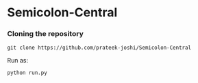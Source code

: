 # Semicolon-Central

### Cloning the repository
```
git clone https://github.com/prateek-joshi/Semicolon-Central
```
Run as:
```
python run.py
```
